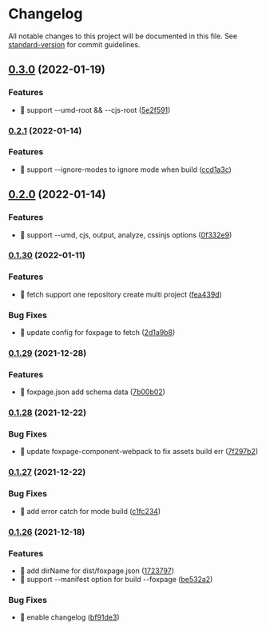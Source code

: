 # Changelog

All notable changes to this project will be documented in this file. See [standard-version](https://github.com/conventional-changelog/standard-version) for commit guidelines.

## [0.3.0](https://github.com/foxpage/foxpage-cli/compare/v0.2.1...v0.3.0) (2022-01-19)


### Features

* 🎸 support --umd-root && --cjs-root ([5e2f591](https://github.com/foxpage/foxpage-cli/commit/5e2f59199fc180f225a607c97b1c096b8019f510))

### [0.2.1](https://github.com/foxpage/foxpage-cli/compare/v0.2.0...v0.2.1) (2022-01-14)


### Features

* 🎸 support --ignore-modes to ignore mode when build ([ccd1a3c](https://github.com/foxpage/foxpage-cli/commit/ccd1a3c5911ad5aa0b2025202280f5d20b8217f6))

## [0.2.0](https://github.com/foxpage/foxpage-cli/compare/v0.1.30...v0.2.0) (2022-01-14)


### Features

* 🎸 support --umd, cjs, output, analyze, cssinjs  options ([0f332e9](https://github.com/foxpage/foxpage-cli/commit/0f332e9827c710081b8eb0a3adbe82b639b39516))

### [0.1.30](https://github.com/foxpage/foxpage-cli/compare/v0.1.29...v0.1.30) (2022-01-11)


### Features

* 🎸 fetch support one repository create multi project ([fea439d](https://github.com/foxpage/foxpage-cli/commit/fea439da497cae53a87d16dac963957c0da48ddc))


### Bug Fixes

* 🐛 update config for foxpage to fetch ([2d1a9b8](https://github.com/foxpage/foxpage-cli/commit/2d1a9b8fc4c27f4ab12c44b9b891ddbff244dd79))

### [0.1.29](https://github.com/foxpage/foxpage-cli/compare/v0.1.28...v0.1.29) (2021-12-28)

### Features

- 🎸 foxpage.json add schema data ([7b00b02](https://github.com/foxpage/foxpage-cli/commit/7b00b02492697c72d1907fd14d18abdba1ba313e))

### [0.1.28](https://github.com/foxpage/foxpage-cli/compare/v0.1.27...v0.1.28) (2021-12-22)

### Bug Fixes

- 🐛 update foxpage-component-webpack to fix assets build err ([7f297b2](https://github.com/foxpage/foxpage-cli/commit/7f297b207c77a094edbc6a184ae499459aa8104f))

### [0.1.27](https://github.com/foxpage/foxpage-cli/compare/v0.1.26...v0.1.27) (2021-12-22)

### Bug Fixes

- 🐛 add error catch for mode build ([c1fc234](https://github.com/foxpage/foxpage-cli/commit/c1fc23441222093e22424b8de75e42c6294b36c2))

### [0.1.26](https://github.com/foxpage/foxpage-cli/compare/v0.1.25...v0.1.26) (2021-12-18)

### Features

- 🎸 add dirName for dist/foxpage.json ([1723797](https://github.com/foxpage/foxpage-cli/commit/1723797c3464adfa1e642b075697b69d2173d956))
- 🎸 support --manifest option for build --foxpage ([be532a2](https://github.com/foxpage/foxpage-cli/commit/be532a22af3319a23216eb858d84328809b2adf2))

### Bug Fixes

- 🐛 enable changelog ([bf91de3](https://github.com/foxpage/foxpage-cli/commit/bf91de30256eaa8983542a4aab12ace1a02046f0))
